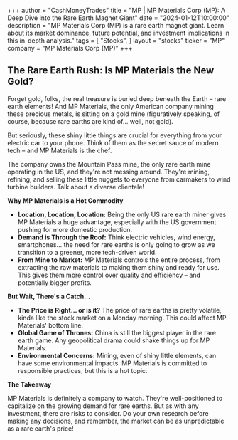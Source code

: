 +++
author = "CashMoneyTrades"
title = "MP |  MP Materials Corp (MP): A Deep Dive into the Rare Earth Magnet Giant"
date = "2024-01-12T10:00:00"
description = "MP Materials Corp (MP) is a rare earth magnet giant. Learn about its market dominance, future potential, and investment implications in this in-depth analysis."
tags = [
"Stocks",
]
layout = "stocks"
ticker = "MP"
company = "MP Materials Corp (MP)"
+++
        


## The Rare Earth Rush: Is MP Materials the New Gold?

Forget gold, folks, the real treasure is buried deep beneath the Earth – rare earth elements! And MP Materials, the only American company mining these precious metals, is sitting on a gold mine (figuratively speaking, of course, because rare earths are kind of… well, not gold).

But seriously, these shiny little things are crucial for everything from your electric car to your phone. Think of them as the secret sauce of modern tech – and MP Materials is the chef. 

The company owns the Mountain Pass mine, the only rare earth mine operating in the US, and they're not messing around. They're mining, refining, and selling these little nuggets to everyone from carmakers to wind turbine builders. Talk about a diverse clientele!

**Why MP Materials is a Hot Commodity**

* **Location, Location, Location:** Being the only US rare earth miner gives MP Materials a huge advantage, especially with the US government pushing for more domestic production. 
* **Demand is Through the Roof:** Think electric vehicles, wind energy, smartphones… the need for rare earths is only going to grow as we transition to a greener, more tech-driven world.
* **From Mine to Market:** MP Materials controls the entire process, from extracting the raw materials to making them shiny and ready for use. This gives them more control over quality and efficiency – and potentially bigger profits.

**But Wait, There's a Catch…**

* **The Price is Right… or is it?** The price of rare earths is pretty volatile, kinda like the stock market on a Monday morning. This could affect MP Materials' bottom line.
* **Global Game of Thrones:** China is still the biggest player in the rare earth game. Any geopolitical drama could shake things up for MP Materials.
* **Environmental Concerns:** Mining, even of shiny little elements, can have some environmental impacts. MP Materials is committed to responsible practices, but this is a hot topic. 

**The Takeaway**

MP Materials is definitely a company to watch. They're well-positioned to capitalize on the growing demand for rare earths. But as with any investment, there are risks to consider. Do your own research before making any decisions, and remember, the market can be as unpredictable as a rare earth's price! 

        
